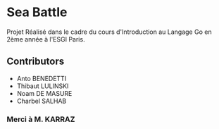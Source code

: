 # Sea Battle

Projet Réalisé dans le cadre du cours d'Introduction au Langage Go en 2ème année à l'ESGI Paris.

## Contributors
- Anto BENEDETTI
- Thibaut LULINSKI
- Noam DE MASURE
- Charbel SALHAB

### Merci à M. KARRAZ


